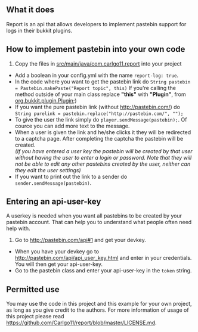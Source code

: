 ## What it does
Report is an api that allows developers to implement pastebin support for logs in their bukkit plugins.

## How to implement pastebin into your own code

1. Copy the files in <a href="https://github.com/Carlgo11/report/tree/master/src/main/java/com/carlgo11/report">src/main/java/com.carlgo11.report</a> into your project
* Add a boolean in your config.yml with the name `report-log: true`.
* In the code where you want to get the pastebin link do `String pastebin = Pastebin.makePaste("Report topic", this)` If you're calling the method outside of your main class replace __"this"__ with __"Plugin"__, from <a href="http://jd.bukkit.org/rb/doxygen/d1/db6/interfaceorg_1_1bukkit_1_1plugin_1_1Plugin.html">org.bukkit.plugin.Plugin</a>;)
* If you want the pure pastebin link (without http://pastebin.com/) do `String purelink = pastebin.replace("http://pastebin.com/", "");`
* To give the user the link simply do `player.sendMessage(pastebin);`. Of cource you can add more text to the message.
* When a user is given the link and he/she clicks it they will be redirected to a captcha page. After completing the captcha the pastebin will be created.<br>
*(If you have entered a user key the pastebin will be created by that user without having the user to enter a login or password. Note that they will not be able to edit any other pastebins created by the user, neither can they edit the user settings)*
* If you want to print out the link to a sender do `sender.sendMessage(pastebin)`.

## Entering an api-user-key
A userkey is needed when you want all pastebins to be created by your pastebin account.
That can help you to understand what people often need help with.

1. Go to http://pastebin.com/api#1 and get your devkey.
* When you have your devkey go to http://pastebin.com/api/api_user_key.html and enter in your credentials. You will then get your api-user-key.
* Go to the pastebin class and enter your api-user-key in the `token` string.

## Permitted use

You may use the code in this project and this example for your own project, as long as you give credit to the authors.
For more information of usage of this project please read https://github.com/Carlgo11/report/blob/master/LICENSE.md.
